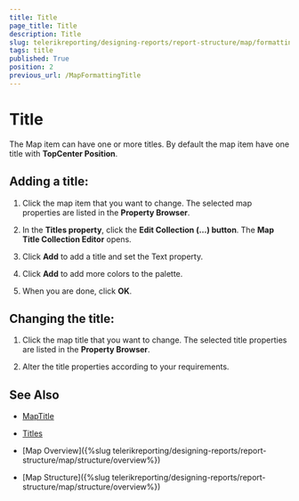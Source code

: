 ```yaml
---
title: Title
page_title: Title 
description: Title
slug: telerikreporting/designing-reports/report-structure/map/formatting-a-map/title
tags: title
published: True
position: 2
previous_url: /MapFormattingTitle
---
```


# Title

The Map item can have one or more titles. By default the map item have one title with __TopCenter Position__. 

## Adding a title:

1. Click the map item that you want to change. The selected map properties are listed in the __Property Browser__. 

1. In the __Titles property__, click the __Edit Collection (…) button__. The __Map Title Collection Editor__ opens. 

1. Click __Add__ to add a title and set the Text property. 

1. Click __Add__ to add more colors to the palette. 

1. When you are done, click __OK__. 

## Changing the title:

1. Click the map title that you want to change. The selected title properties are listed in the __Property Browser__. 

1. Alter the title properties according to your requirements. 

## See Also
 
* [MapTitle](/reporting/api/Telerik.Reporting.MapTitle)  

* [Titles](/reporting/api/Telerik.Reporting.Map#Telerik_Reporting_Map_Titles) 

* [Map Overview]({%slug telerikreporting/designing-reports/report-structure/map/structure/overview%})

* [Map Structure]({%slug telerikreporting/designing-reports/report-structure/map/structure/overview%})
